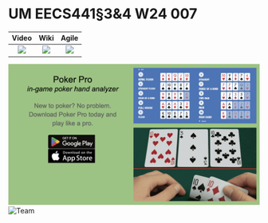 # UM EECS441§3&4 W24 007

| Video  |  Wiki |  Agile |
|:-----:|:-----:|:--------:|
|[<img src="https://eecs441.eecs.umich.edu/img/admin/video.png">][video]|[<img src="https://eecs441.eecs.umich.edu/img/admin/wiki.png">][wiki]|[<img src="https://eecs441.eecs.umich.edu/img/admin/trello.png">][agile]|

![Elevator Pitch](https://raw.githubusercontent.com/mperform/007/main/.github/images/elevator.png)
![Team](https://github.com/mperform/007/assets/90877780/173c9c45-a17c-4125-8ac3-8041624c4de1)


[video]:https://www.youtube.com/watch?v=foQwZhJGjQo
[wiki]:https://github.com/mperform/007/wiki
[agile]:https://trello.com/invite/b/Vv8SntdN/ATTI3f170d68a5d441668be068100a89786a1D63D4C5/007


